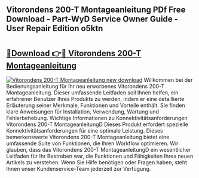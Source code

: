 ## Vitorondens 200-T Montageanleitung PDf Free Download - Part-WyD Service Owner Guide - User Repair Edition o5ktn

# <h2><a href="http://df6et8f.blite.top/?on=Vitorondens+200-T+Montageanleitung">🔗Download 👉🔴 Vitorondens 200-T Montageanleitung</a></h2>

[![Vitorondens 200-T Montageanleitung new download](https://i.imgur.com/lujVjoI.png)](http://df6et8f.blite.top/?on=Vitorondens+200-T+Montageanleitung)
Willkommen bei der Bedienungsanleitung für Ihr neu erworbenes Vitorondens 200-T Montageanleitung. Dieser umfassende Leitfaden soll Ihnen helfen, ein erfahrener Benutzer Ihres Produkts zu werden, indem er eine detaillierte Erläuterung seiner Merkmale, Funktionen und Vorteile enthält. Sie finden klare Anweisungen für Installation, Verwendung, Wartung und Fehlerbehebung. Wichtige Informationen zu Konnektivitätsanforderungen Vitorondens 200-T MontageanleitungD Dieses Produkt erfordert spezielle Konnektivitätsanforderungen für eine optimale Leistung. Dieses bemerkenswerte Vitorondens 200-T Montageanleitung bietet eine umfassende Suite von Funktionen, die Ihren Workflow optimieren. Wir glauben, dass das Vitorondens 200-T MontageanleitungD ein wesentlicher Leitfaden für Ihr Bestreben war, die Funktionen und Fähigkeiten Ihres neuen Artikels zu verstehen. Wenn Sie Hilfe benötigen oder Fragen haben, steht Ihnen unser Kundenservice-Team jederzeit zur Verfügung.
